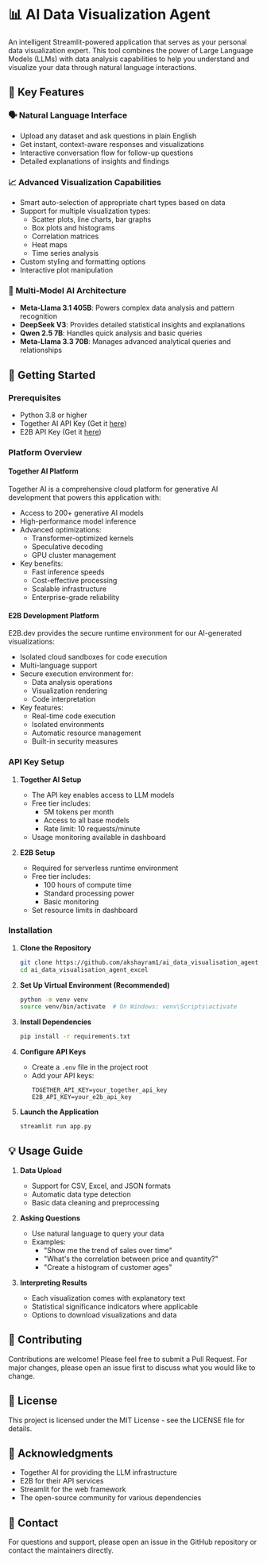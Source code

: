 # 📊 AI Data Visualization Agent

An intelligent Streamlit-powered application that serves as your personal data visualization expert. This tool combines the power of Large Language Models (LLMs) with data analysis capabilities to help you understand and visualize your data through natural language interactions.

## 🌟 Key Features

### 🗣️ Natural Language Interface
- Upload any dataset and ask questions in plain English
- Get instant, context-aware responses and visualizations
- Interactive conversation flow for follow-up questions
- Detailed explanations of insights and findings

### 📈 Advanced Visualization Capabilities
- Smart auto-selection of appropriate chart types based on data
- Support for multiple visualization types:
  - Scatter plots, line charts, bar graphs
  - Box plots and histograms
  - Correlation matrices
  - Heat maps
  - Time series analysis
- Custom styling and formatting options
- Interactive plot manipulation

### 🤖 Multi-Model AI Architecture
- **Meta-Llama 3.1 405B**: Powers complex data analysis and pattern recognition
- **DeepSeek V3**: Provides detailed statistical insights and explanations
- **Qwen 2.5 7B**: Handles quick analysis and basic queries
- **Meta-Llama 3.3 70B**: Manages advanced analytical queries and relationships

## 🚀 Getting Started

### Prerequisites
- Python 3.8 or higher
- Together AI API Key (Get it [here](https://api.together.ai/signin))
- E2B API Key (Get it [here](https://e2b.dev/))

### Platform Overview

#### Together AI Platform
Together AI is a comprehensive cloud platform for generative AI development that powers this application with:
- Access to 200+ generative AI models
- High-performance model inference
- Advanced optimizations:
  - Transformer-optimized kernels
  - Speculative decoding
  - GPU cluster management
- Key benefits:
  - Fast inference speeds
  - Cost-effective processing
  - Scalable infrastructure
  - Enterprise-grade reliability

#### E2B Development Platform
E2B.dev provides the secure runtime environment for our AI-generated visualizations:
- Isolated cloud sandboxes for code execution
- Multi-language support
- Secure execution environment for:
  - Data analysis operations
  - Visualization rendering
  - Code interpretation
- Key features:
  - Real-time code execution
  - Isolated environments
  - Automatic resource management
  - Built-in security measures

### API Key Setup
1. **Together AI Setup**
   - The API key enables access to LLM models
   - Free tier includes:
     - 5M tokens per month
     - Access to all base models
     - Rate limit: 10 requests/minute
   - Usage monitoring available in dashboard

2. **E2B Setup**
   - Required for serverless runtime environment
   - Free tier includes:
     - 100 hours of compute time
     - Standard processing power
     - Basic monitoring
   - Set resource limits in dashboard

### Installation

1. **Clone the Repository**
   ```bash
   git clone https://github.com/akshayram1/ai_data_visualisation_agent_excel.git
   cd ai_data_visualisation_agent_excel
   ```

2. **Set Up Virtual Environment (Recommended)**
   ```bash
   python -m venv venv
   source venv/bin/activate  # On Windows: venv\Scripts\activate
   ```

3. **Install Dependencies**
   ```bash
   pip install -r requirements.txt
   ```

4. **Configure API Keys**
   - Create a `.env` file in the project root
   - Add your API keys:
     ```
     TOGETHER_API_KEY=your_together_api_key
     E2B_API_KEY=your_e2b_api_key
     ```

5. **Launch the Application**
   ```bash
   streamlit run app.py
   ```

## 💡 Usage Guide

1. **Data Upload**
   - Support for CSV, Excel, and JSON formats
   - Automatic data type detection
   - Basic data cleaning and preprocessing

2. **Asking Questions**
   - Use natural language to query your data
   - Examples:
     - "Show me the trend of sales over time"
     - "What's the correlation between price and quantity?"
     - "Create a histogram of customer ages"

3. **Interpreting Results**
   - Each visualization comes with explanatory text
   - Statistical significance indicators where applicable
   - Options to download visualizations and data

## 🤝 Contributing

Contributions are welcome! Please feel free to submit a Pull Request. For major changes, please open an issue first to discuss what you would like to change.

## 📝 License

This project is licensed under the MIT License - see the LICENSE file for details.

## 🙏 Acknowledgments

- Together AI for providing the LLM infrastructure
- E2B for their API services
- Streamlit for the web framework
- The open-source community for various dependencies

## 📧 Contact

For questions and support, please open an issue in the GitHub repository or contact the maintainers directly.
